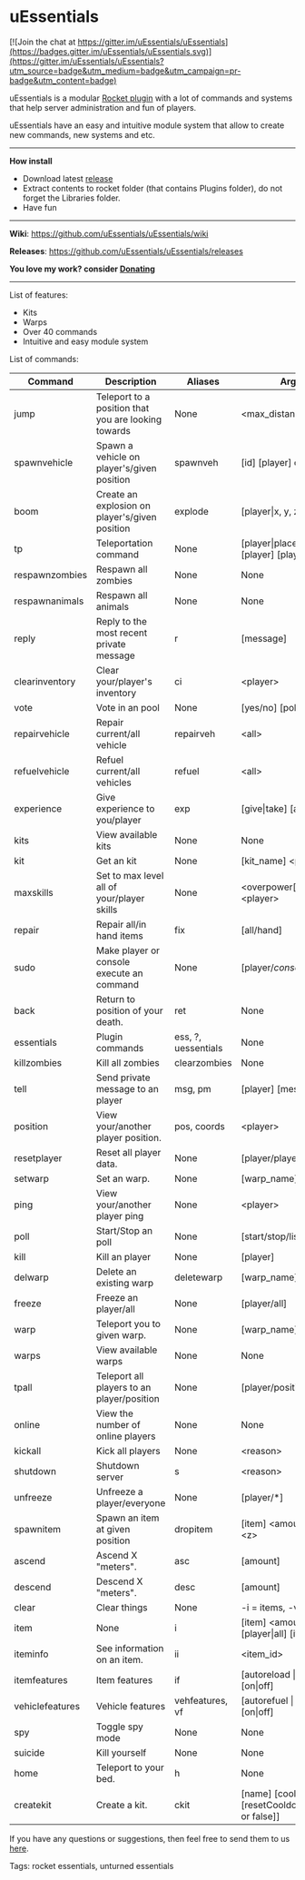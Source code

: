 # uEssentials

[![Join the chat at https://gitter.im/uEssentials/uEssentials](https://badges.gitter.im/uEssentials/uEssentials.svg)](https://gitter.im/uEssentials/uEssentials?utm_source=badge&utm_medium=badge&utm_campaign=pr-badge&utm_content=badge)

uEssentials is a modular [Rocket plugin](http://rocketmod.net/) with a lot of commands and systems that help server administration and fun of players.

uEssentials have an easy and intuitive module system that allow to create new commands, new systems and etc.

---

**How install**

- Download latest [release](https://github.com/uEssentials/uEssentials/releases)
- Extract contents to rocket folder (that contains Plugins folder), do not forget the Libraries folder.
- Have fun

---

**Wiki**: https://github.com/uEssentials/uEssentials/wiki

**Releases**: https://github.com/uEssentials/uEssentials/releases

**You love my work? consider [Donating](https://www.paypal.com/cgi-bin/webscr?cmd=_s-xclick&hosted_button_id=MK993GQQ7A4QY)**

---

List of features:
- Kits
- Warps
- Over 40 commands
- Intuitive and easy module system

List of commands:

| Command | Description | Aliases | Arguments
| ------- | ------- | ------- | ------- |
jump|Teleport to a position that you are looking towards|None|\<max_distance\>
spawnvehicle|Spawn a vehicle on player's/given position|spawnveh|\[id\] \[player\] or \[x\] \[y\] \[z\]
boom|Create an explosion on player's/given position|explode|\[player\|x, y, z\]
tp|Teleportation command|None|\[player\|place\|x y z\] or \[player\] \[player\|place\|x y z\]
respawnzombies|Respawn all zombies|None|None
respawnanimals|Respawn all animals|None|None
reply|Reply to the most recent private message|r|\[message\]
clearinventory|Clear your/player's inventory|ci|\<player\>
vote|Vote in an pool|None|\[yes/no\] \[poll_name\]
repairvehicle|Repair current/all vehicle|repairveh|\<all\>
refuelvehicle|Refuel current/all vehicles|refuel|\<all\>
experience|Give experience to you/player|exp|\[give\|take\] \[amount\] \<target\>
kits|View available kits|None|None
kit|Get an kit|None|\[kit_name\] \<player\>
maxskills|Set to max level all of your/player skills|None|\<overpower\[true\|false\]\> \<player\>
repair|Repair all/in hand items|fix|\[all/hand\]
sudo|Make player or console execute an command|None|\[player/*console*\]
back|Return to position of your death.|ret|None
essentials|Plugin commands|ess, ?, uessentials|None
killzombies|Kill all zombies|clearzombies|None
tell|Send private message to an player|msg, pm|\[player\] \[message\]
position|View your/another player position.|pos, coords|\<player\>
resetplayer|Reset all player data.|None|\[player/playerid\]
setwarp|Set an warp.|None|\[warp_name\] \<x\> \<y\> \<z\>
ping|View your/another player ping|None|\<player\>
poll|Start/Stop an poll|None|\[start/stop/list/info\]
kill|Kill an player|None|\[player\]
delwarp|Delete an existing warp|deletewarp|\[warp_name\]
freeze|Freeze an player/all|None|\[player/all\]
warp|Teleport you to given warp.|None|\[warp_name\]
warps|View available warps|None|None
tpall|Teleport all players to an player/position|None|\[player/position\]
online|View the number of online players|None|None
kickall|Kick all players|None|\<reason\>
shutdown|Shutdown server|s|\<reason\>
unfreeze|Unfreeze a player/everyone|None|\[player/*\]
spawnitem|Spawn an item at given position|dropitem|\[item\] \<amount\> \<x\> \<y\> \<z\>
ascend|Ascend X "meters".|asc|\[amount\]
descend|Descend X "meters".|desc|\[amount\]
clear|Clear things|None|-i = items, -v = vehicles
item|None|i|\[item\] \<amount\> or \[player\|all\] \[item\] \[amount\]
iteminfo|See information on an item.|ii|\<item_id\>
itemfeatures|Item features|if|\[autoreload \| autorepair\] \[on\|off\]
vehiclefeatures|Vehicle features|vehfeatures, vf|\[autorefuel \| autorepair\] \[on\|off\]
spy|Toggle spy mode|None|None
suicide|Kill yourself|None|None
home|Teleport to your bed.|h|None
createkit|Create a kit.|ckit|\[name\] \[cooldown\] \[resetCooldownWhenDie\[true or false\]\]

If you have any questions or suggestions, then feel free to send them to us [here](../../issues/).


Tags:
rocket essentials, unturned essentials

